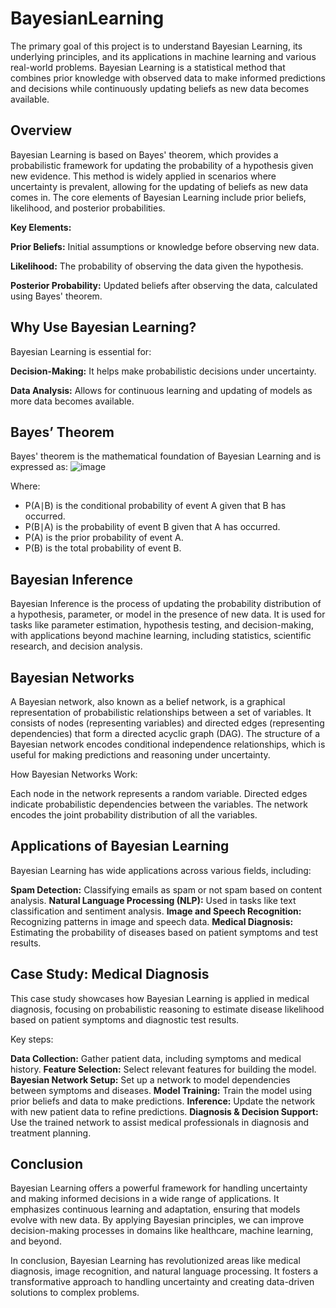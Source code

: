 # BayesianLearning
The primary goal of this project is to understand Bayesian Learning, its underlying principles, and its applications in machine learning and various real-world problems. Bayesian Learning is a statistical method that combines prior knowledge with observed data to make informed predictions and decisions while continuously updating beliefs as new data becomes available.

## Overview
Bayesian Learning is based on Bayes' theorem, which provides a probabilistic framework for updating the probability of a hypothesis given new evidence. This method is widely applied in scenarios where uncertainty is prevalent, allowing for the updating of beliefs as new data comes in. The core elements of Bayesian Learning include prior beliefs, likelihood, and posterior probabilities.

**Key Elements:**

**Prior Beliefs:** Initial assumptions or knowledge before observing new data.

**Likelihood:** The probability of observing the data given the hypothesis.

**Posterior Probability:** Updated beliefs after observing the data, calculated using Bayes' theorem.

## Why Use Bayesian Learning?
Bayesian Learning is essential for:

**Decision-Making:** It helps make probabilistic decisions under uncertainty.

**Data Analysis:** Allows for continuous learning and updating of models as more data becomes available.

## Bayes’ Theorem
Bayes' theorem is the mathematical foundation of Bayesian Learning and is expressed as:
![image](https://github.com/user-attachments/assets/3c62ac8c-53ba-48bc-b9a4-d613aacc9886)

Where:
* P(A∣B) is the conditional probability of event A given that B has occurred.
* P(B∣A) is the probability of event B given that A has occurred.
* P(A) is the prior probability of event A.
* P(B) is the total probability of event B.

## Bayesian Inference
Bayesian Inference is the process of updating the probability distribution of a hypothesis, parameter, or model in the presence of new data. It is used for tasks like parameter estimation, hypothesis testing, and decision-making, with applications beyond machine learning, including statistics, scientific research, and decision analysis.  

## Bayesian Networks
A Bayesian network, also known as a belief network, is a graphical representation of probabilistic relationships between a set of variables. It consists of nodes (representing variables) and directed edges (representing dependencies) that form a directed acyclic graph (DAG). The structure of a Bayesian network encodes conditional independence relationships, which is useful for making predictions and reasoning under uncertainty.

How Bayesian Networks Work:

Each node in the network represents a random variable.
Directed edges indicate probabilistic dependencies between the variables.
The network encodes the joint probability distribution of all the variables.

## Applications of Bayesian Learning
Bayesian Learning has wide applications across various fields, including:

**Spam Detection:** Classifying emails as spam or not spam based on content analysis.
**Natural Language Processing (NLP):** Used in tasks like text classification and sentiment analysis.
**Image and Speech Recognition:** Recognizing patterns in image and speech data.
**Medical Diagnosis:** Estimating the probability of diseases based on patient symptoms and test results.

## Case Study: Medical Diagnosis
This case study showcases how Bayesian Learning is applied in medical diagnosis, focusing on probabilistic reasoning to estimate disease likelihood based on patient symptoms and diagnostic test results.

Key steps:

**Data Collection:** Gather patient data, including symptoms and medical history.
**Feature Selection:** Select relevant features for building the model.
**Bayesian Network Setup:** Set up a network to model dependencies between symptoms and diseases.
**Model Training:** Train the model using prior beliefs and data to make predictions.
**Inference:** Update the network with new patient data to refine predictions.
**Diagnosis & Decision Support:** Use the trained network to assist medical professionals in diagnosis and treatment planning.

## Conclusion
Bayesian Learning offers a powerful framework for handling uncertainty and making informed decisions in a wide range of applications. It emphasizes continuous learning and adaptation, ensuring that models evolve with new data. By applying Bayesian principles, we can improve decision-making processes in domains like healthcare, machine learning, and beyond.

In conclusion, Bayesian Learning has revolutionized areas like medical diagnosis, image recognition, and natural language processing. It fosters a transformative approach to handling uncertainty and creating data-driven solutions to complex problems.
